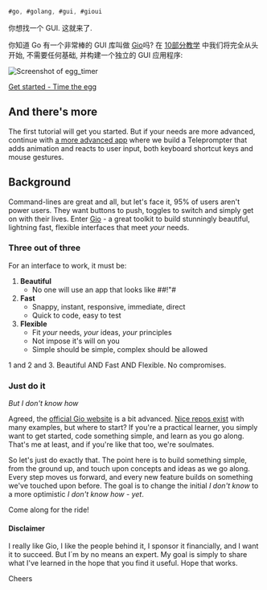 ```go
#go, #golang, #gui, #gioui
```

你想找一个 GUI. 这就来了.

你知道 Go 有一个非常棒的 GUI 库叫做 [Gio](https://gioui.org/)吗? 在 [10部分教学](https://jonegil.github.io/gui-with-gio/egg_timer/) 中我们将完全从头开始, 不需要任何基础, 
并构建一个独立的 GUI 应用程序:

![Screenshot of egg_timer](egg_timer/egg_timer.gif)

[Get started - Time the egg](https://jonegil.github.io/gui-with-gio/egg_timer/)

## And there's more
The first tutorial will get you started. But if your needs are more advanced, continue with [a more advanced app](https://jonegil.github.io/gui-with-gio/teleprompter/) where we build a Teleprompter that adds animation and reacts to user input, both keyboard shortcut keys and mouse gestures.

## Background

Command-lines are great and all, but let's face it, 95% of users aren't power users. They want buttons to push, toggles to switch and simply get on with their lives. Enter [Gio](https://gioui.org/) - a great toolkit to build stunningly beautiful, lightning fast, flexible interfaces that meet _your_ needs.

### Three out of three

For an interface to work, it must be:

1. **Beautiful**
   - No one will use an app that looks like #$%$#!"#
2. **Fast**
   - Snappy, instant, responsive, immediate, direct
   - Quick to code, easy to test
3. **Flexible**
   - Fit _your_ needs, _your_ ideas, _your_ principles
   - Not impose it's will on you
   - Simple should be simple, complex should be allowed

1 and 2 and 3. Beautiful AND Fast AND Flexible. No compromises.

### Just do it

_But I don't know how_

Agreed, the [official Gio website](https://gioui.org) is a bit advanced. [Nice repos exist](https://github.com/gioui) with many examples, but where to start? If you're a practical learner, you simply want to get started, code something simple, and learn as you go along. That's me at least, and if you're like that too, we're soulmates.

So let's just do exactly that. The point here is to build something simple, from the ground up, and touch upon concepts and ideas as we go along. Every step moves us forward, and every new feature builds on something we've touched upon before. The goal is to change the initial _I don't know_ to a more optimistic _I don't know how - yet_.

Come along for the ride!

#### Disclaimer

I really like Gio, I like the people behind it, I sponsor it financially, and I want it to succeed. But I´m by no means an expert. My goal is simply to share what I've learned in the hope that you find it useful. Hope that works.

Cheers
